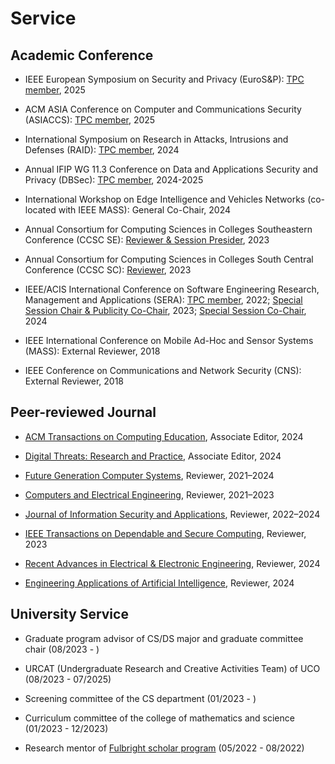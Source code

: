 # Service

##  <b> Academic Conference </b>

- IEEE European Symposium on Security and Privacy (EuroS&P): <a href="https://eurosp2025.ieee-security.org/">TPC member</a>, 2025

- ACM ASIA Conference on Computer and Communications Security (ASIACCS): <a href="https://asiaccs2025.hust.edu.vn/">TPC member</a>, 2025

- International Symposium on Research in Attacks, Intrusions and Defenses (RAID): <a href="https://raid2024.github.io/">TPC member</a>, 2024

- Annual IFIP WG 11.3 Conference on Data and Applications Security and Privacy (DBSec): <a href="https://dbsec2024.github.io/">TPC member</a>, 2024-2025

- International Workshop on Edge Intelligence and Vehicles Networks (co-located with IEEE MASS): General Co-Chair, 2024

- Annual Consortium for Computing Sciences in Colleges Southeastern Conference (CCSC SE): <a href="http://www.ccscse.org/conference.php?year=37th">Reviewer & Session Presider</a>, 2023

- Annual Consortium for Computing Sciences in Colleges South Central Conference (CCSC SC): <a href="https://www.ccsc.org/southcentral/">Reviewer</a>, 2023

-  IEEE/ACIS International Conference on Software Engineering Research, Management and Applications (SERA): <a href="http://acisinternational.org/conferences/sera-2022/">TPC member</a>, 2022; <a href="http://acisinternational.org/conferences/sera-2023/">Special Session Chair & Publicity Co-Chair</a>, 2023; <a href="http://acisinternational.org/conferences/sera-2024/">Special Session Co-Chair</a>, 2024

- IEEE International Conference on Mobile Ad-Hoc and Sensor Systems (MASS): External Reviewer, 2018

- IEEE Conference on Communications and Network Security (CNS): External Reviewer, 2018

##  <b> Peer-reviewed Journal </b>

- <a href="https://dl.acm.org/journal/toce">ACM Transactions on Computing Education</a>, Associate Editor, 2024

- <a href="https://dl.acm.org/journal/dtrap">Digital Threats: Research and Practice</a>, Associate Editor, 2024

- <a href="https://www.sciencedirect.com/journal/future-generation-computer-systems">Future Generation Computer Systems</a>, Reviewer, 2021–2024

- <a href="https://www.sciencedirect.com/journal/computers-and-electrical-engineering">Computers and Electrical Engineering</a>, Reviewer, 2021–2023

- <a href="https://www.sciencedirect.com/journal/journal-of-information-security-and-applications">Journal of Information Security and Applications</a>, Reviewer, 2022–2024

- <a href="https://www.computer.org/csdl/journal/tq">IEEE Transactions on Dependable and Secure Computing</a>, Reviewer, 2023

- <a href="https://benthamscience.com/journals/recent-advances-in-electrical-and-electronic-engineering">Recent Advances in Electrical & Electronic Engineering</a>, Reviewer, 2024

- <a href="https://www.sciencedirect.com/journal/engineering-applications-of-artificial-intelligence">Engineering Applications of Artificial Intelligence</a>, Reviewer, 2024


## <b> University Service </b>

- Graduate program advisor of CS/DS major and graduate committee chair (08/2023 - )

- URCAT (Undergraduate Research and Creative Activities Team) of UCO (08/2023 - 07/2025)

- Screening committee of the CS department (01/2023 - )

- Curriculum committee of the college of mathematics and science (01/2023 - 12/2023)

- Research mentor of <a href="https://fulbrightscholars.org/">Fulbright scholar program</a> (05/2022 - 08/2022)


